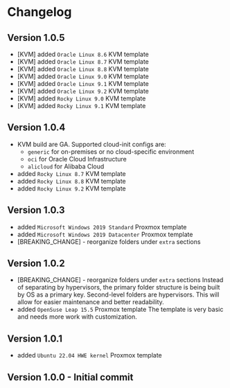 # Changelog

## Version 1.0.5

- [KVM] added `Oracle Linux 8.6` KVM template
- [KVM] added `Oracle Linux 8.7` KVM template
- [KVM] added `Oracle Linux 8.8` KVM template
- [KVM] added `Oracle Linux 9.0` KVM template
- [KVM] added `Oracle Linux 9.1` KVM template
- [KVM] added `Oracle Linux 9.2` KVM template
- [KVM] added `Rocky Linux 9.0` KVM template
- [KVM] added `Rocky Linux 9.1` KVM template

## Version 1.0.4

- KVM build are GA. Supported cloud-init configs are:
  - `generic` for on-premises or no cloud-specific environment
  - `oci` for Oracle Cloud Infrastructure
  - `alicloud` for Alibaba Cloud
- added `Rocky Linux 8.7` KVM template
- added `Rocky Linux 8.8` KVM template
- added `Rocky Linux 9.2` KVM template

## Version 1.0.3

- added `Microsoft Windows 2019 Standard` Proxmox template
- added `Microsoft Windows 2019 Datacenter` Proxmox template
- [BREAKING_CHANGE] - reorganize folders under `extra` sections

## Version 1.0.2

- [BREAKING_CHANGE] - reorganize folders under `extra` sections
  Instead of separating by hypervisors, the primary folder structure is being built by OS as a primary key. Second-level folders are hypervisors. This will allow for easier maintenance and better readability.
- added `OpenSuse Leap 15.5` Proxmox template
  The template is very basic and needs more work with customization.

## Version  1.0.1

- added `Ubuntu 22.04 HWE kernel` Proxmox template

## Version 1.0.0 - Initial commit
